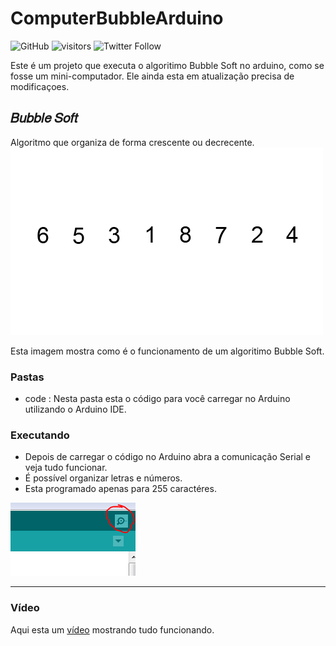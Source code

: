# ComputerBubbleArduino

![GitHub](https://img.shields.io/github/license/samuelllr/ComputerBubbleArduino)
![visitors](https://visitor-badge.glitch.me/badge?page_id=samuelllr/ComputerBubbleArduino)
![Twitter Follow](https://img.shields.io/twitter/follow/Samuelllr_htcod?style=social)

Este é um projeto que executa o algoritimo Bubble Soft no arduino, como se fosse um mini-computador. Ele ainda esta em atualização precisa de modificaçoes.

## 𝐵𝑢𝑏𝑏𝑙𝑒 𝑆𝑜𝑓𝑡

Algoritmo que organiza de forma crescente ou decrecente.
<img src="bsi.gif"/>

Esta imagem mostra como é o funcionamento de um algoritimo Bubble Soft.

### Pastas

- code : Nesta pasta esta o código para você carregar no Arduino utilizando o Arduino IDE.

### Executando 

- Depois de carregar o código no Arduino abra a comunicação Serial e veja tudo funcionar.
- É possível organizar letras e números.
- Esta programado apenas para 255 caractéres.

<img src="saimg.PNG"/>

**********

### Vídeo

Aqui esta um <a href="https://shamky.000webhostapp.com/video/video.mp4">vídeo</a> mostrando tudo funcionando.